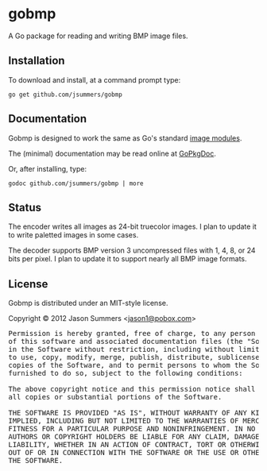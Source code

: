 gobmp
=====

A Go package for reading and writing BMP image files.


Installation
------------

To download and install, at a command prompt type:

    go get github.com/jsummers/gobmp


Documentation
-------------

Gobmp is designed to work the same as Go's standard
[image modules](http://golang.org/pkg/image/).

The (minimal) documentation may be read online at
[GoPkgDoc](http://go.pkgdoc.org/github.com/jsummers/gobmp).

Or, after installing, type:

    godoc github.com/jsummers/gobmp | more


Status
------

The encoder writes all images as 24-bit truecolor images. I plan to update
it to write paletted images in some cases.

The decoder supports BMP version 3 uncompressed files with 1, 4, 8, or 24
bits per pixel. I plan to update it to support nearly all BMP image formats.


License
-------

Gobmp is distributed under an MIT-style license.

Copyright &copy; 2012 Jason Summers
<[jason1@pobox.com](mailto:jason1@pobox.com)>

<pre>
Permission is hereby granted, free of charge, to any person obtaining a copy
of this software and associated documentation files (the "Software"), to deal
in the Software without restriction, including without limitation the rights
to use, copy, modify, merge, publish, distribute, sublicense, and/or sell
copies of the Software, and to permit persons to whom the Software is
furnished to do so, subject to the following conditions:

The above copyright notice and this permission notice shall be included in
all copies or substantial portions of the Software.

THE SOFTWARE IS PROVIDED "AS IS", WITHOUT WARRANTY OF ANY KIND, EXPRESS OR
IMPLIED, INCLUDING BUT NOT LIMITED TO THE WARRANTIES OF MERCHANTABILITY,
FITNESS FOR A PARTICULAR PURPOSE AND NONINFRINGEMENT. IN NO EVENT SHALL THE
AUTHORS OR COPYRIGHT HOLDERS BE LIABLE FOR ANY CLAIM, DAMAGES OR OTHER
LIABILITY, WHETHER IN AN ACTION OF CONTRACT, TORT OR OTHERWISE, ARISING FROM,
OUT OF OR IN CONNECTION WITH THE SOFTWARE OR THE USE OR OTHER DEALINGS IN
THE SOFTWARE.
</pre>
